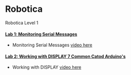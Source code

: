 # Robotica
Robotica Level 1


#### [Lab 1: Monitoring Serial Messages](Labs/Level1/lab1_MonitoringSerialMessages/lab1_MonitoringSerialMessages.ino)
- Monitoring Serial Messages [video here](https://www.youtube.com/watch?v=bLLMwIf6PHY)
#### [Lab 2: Working with DISPLAY 7 Common Catod Arduino's](Labs/Level1/lab2_Display7Catodo/lab2_Display7Catodo.ino)
- Working with DISPLAY [video here](https://www.youtube.com/watch?v=6Q1nTvvPI9Y)